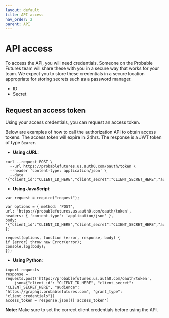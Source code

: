 ```yaml
---
layout: default
title: API access
nav_order: 2
parent: API
---
```


# API access
To access the API, you will need credentials. Someone on the Probable Futures team will share these with you in a secure way that works for your team. We expect you to store these credentials in a secure location appropriate for storing secrets such as a password manager. 

- ID
- Secret

## Request an access token
Using your access credentials, you can request an access token.

Below are examples of how to call the authorization API to obtain access tokens. The access token will expire in 24hrs. The response is a JWT token of type `Bearer`.

- **Using cURL**:

```
curl --request POST \
  --url https://probablefutures.us.auth0.com/oauth/token \
  --header 'content-type: application/json' \
  --data '{"client_id":"CLIENT_ID_HERE","client_secret":"CLIENT_SECRET_HERE","audience":"https://graphql.probablefutures.com","grant_type":"client_credentials"}'
```
- **Using JavaScript**:

```
var request = require("request");

var options = { method: 'POST',
url: 'https://probablefutures.us.auth0.com/oauth/token',
headers: { 'content-type': 'application/json' },
body: '{"client_id":"CLIENT_ID_HERE","client_secret":"CLIENT_SECRET_HERE","audience":"https://graphql.probablefutures.com","grant_type":"client_credentials"}' };

request(options, function (error, response, body) {
if (error) throw new Error(error);
console.log(body);
});
```

- **Using Python**:

```
import requests
response = requests.post('https://probablefutures.us.auth0.com/oauth/token',
	json={"client_id": "CLIENT_ID_HERE", "client_secret": "CLIENT_SECRET_HERE", "audience": "https://graphql.probablefutures.com", "grant_type": "client_credentials"})
access_token = response.json()['access_token']
```

  **Note:** Make sure to set the correct client credentials before using the API.
